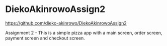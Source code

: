 # DiekoAkinrowoAssign2
https://github.com/dieko-akinrowo/DiekoAkinrowoAssign2

Assignment 2 - This is a simple pizza app with a main screen, order screen, payment screen and checkout screen.

